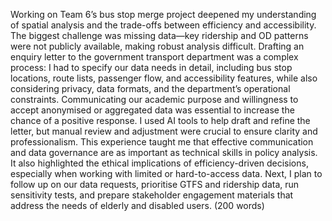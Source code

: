 
Working on Team 6’s bus stop merge project deepened my understanding of spatial analysis and the trade-offs between efficiency and accessibility. The biggest challenge was missing data—key ridership and OD patterns were not publicly available, making robust analysis difficult. Drafting an enquiry letter to the government transport department was a complex process: I had to specify our data needs in detail, including bus stop locations, route lists, passenger flow, and accessibility features, while also considering privacy, data formats, and the department’s operational constraints. Communicating our academic purpose and willingness to accept anonymised or aggregated data was essential to increase the chance of a positive response. I used AI tools to help draft and refine the letter, but manual review and adjustment were crucial to ensure clarity and professionalism. This experience taught me that effective communication and data governance are as important as technical skills in policy analysis. It also highlighted the ethical implications of efficiency-driven decisions, especially when working with limited or hard-to-access data. Next, I plan to follow up on our data requests, prioritise GTFS and ridership data, run sensitivity tests, and prepare stakeholder engagement materials that address the needs of elderly and disabled users. (200 words)
